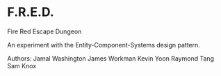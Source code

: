 # F.R.E.D.
Fire Red Escape Dungeon

An experiment with the Entity-Component-Systems design pattern.

Authors:
Jamal Washington
James Workman
Kevin Yoon
Raymond Tang
Sam Knox
